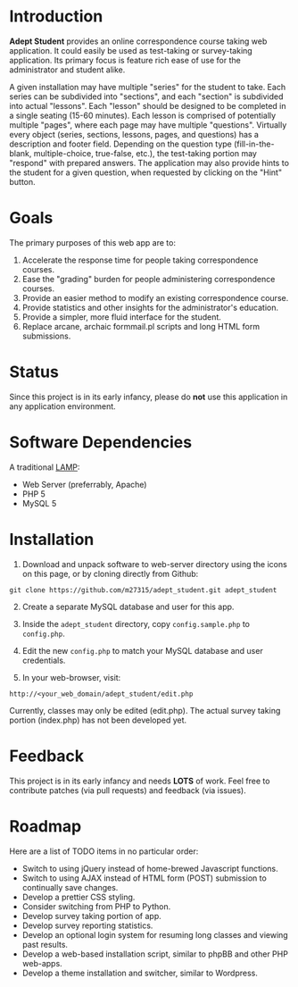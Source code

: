 # Introduction

**Adept Student** provides an online correspondence course taking web application.  It could easily be used as test-taking or survey-taking application.  Its primary focus is feature rich ease of use for the administrator and student alike.

A given installation may have multiple "series" for the student to take.  Each series can be subdivided into "sections", and each "section" is subdivided into actual "lessons".  Each "lesson" should be designed to be completed in a single seating (15-60 minutes).  Each lesson is comprised of potentially multiple "pages", where each page may have multiple "questions".  Virtually every object (series, sections, lessons, pages, and questions) has a description and footer field.  Depending on the question type (fill-in-the-blank, multiple-choice, true-false, etc.), the test-taking portion may "respond" with prepared answers.  The application may also provide hints to the student for a given question, when requested by clicking on the "Hint" button.

# Goals
The primary purposes of this web app are to:

1. Accelerate the response time for people taking correspondence courses.
2. Ease the "grading" burden for people administering correspondence courses.
3. Provide an easier method to modify an existing correspondence course.
4. Provide statistics and other insights for the administrator's education.
5. Provide a simpler, more fluid interface for the student.
6. Replace arcane, archaic formmail.pl scripts and long HTML form submissions.

# Status
Since this project is in its early infancy, please do **not** use this application in any application environment.

# Software Dependencies
A traditional [LAMP](http://en.wikipedia.org/wiki/LAMP_\(software_bundle\)):

* Web Server (preferrably, Apache)
* PHP 5
* MySQL 5

# Installation
1. Download and unpack software to web-server directory using the icons on this page, or by cloning directly from Github:

`git clone https://github.com/m27315/adept_student.git adept_student`

2. Create a separate MySQL database and user for this app.

3. Inside the `adept_student` directory, copy `config.sample.php` to `config.php`.

4. Edit the new `config.php` to match your MySQL database and user credentials.

5. In your web-browser, visit:

`http://<your_web_domain/adept_student/edit.php`

Currently, classes may only be edited (edit.php).  The actual survey taking portion (index.php) has not been developed yet.

# Feedback
This project is in its early infancy and needs **LOTS** of work.  Feel free to contribute patches (via pull requests) and feedback (via issues).

# Roadmap

Here are a list of TODO items in no particular order:

* Switch to using jQuery instead of home-brewed Javascript functions.
* Switch to using AJAX instead of HTML form (POST) submission to continually save changes.
* Develop a prettier CSS styling.
* Consider switching from PHP to Python.
* Develop survey taking portion of app.
* Develop survey reporting statistics.
* Develop an optional login system for resuming long classes and viewing past results.
* Develop a web-based installation script, similar to phpBB and other PHP web-apps.
* Develop a theme installation and switcher, similar to Wordpress.
